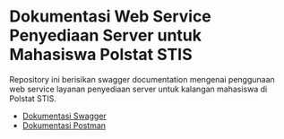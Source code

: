 # Dokumentasi Web Service Penyediaan Server untuk Mahasiswa Polstat STIS

Repository ini berisikan swagger documentation mengenai penggunaan web service layanan penyediaan server untuk kalangan mahasiswa di Polstat STIS.

-   [Dokumentasi Swagger](https://ray123fa.github.io/STIS-Server-Service-API-Documentation/)
-   [Dokumentasi Postman](https://documenter.getpostman.com/view/24405166/2sAYBPkZmh)
